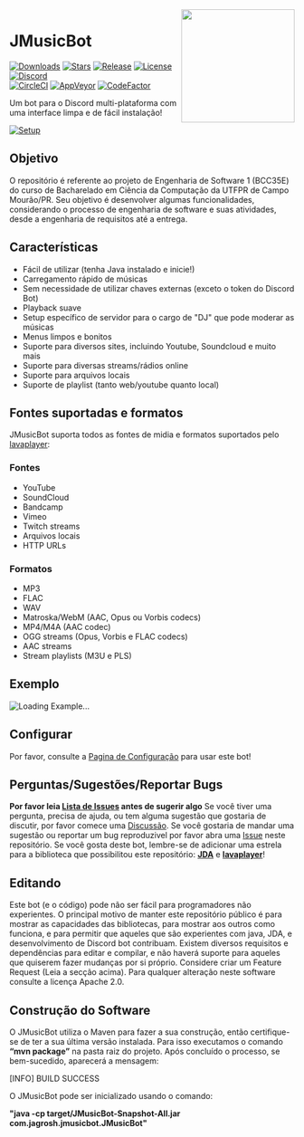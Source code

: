 <img align="right" src="https://i.imgur.com/zrE80HY.png" height="200" width="200">

# JMusicBot

[![Downloads](https://img.shields.io/github/downloads/jagrosh/MusicBot/total.svg)](https://github.com/jagrosh/MusicBot/releases/latest)
[![Stars](https://img.shields.io/github/stars/jagrosh/MusicBot.svg)](https://github.com/jagrosh/MusicBot/stargazers)
[![Release](https://img.shields.io/github/release/jagrosh/MusicBot.svg)](https://github.com/jagrosh/MusicBot/releases/latest)
[![License](https://img.shields.io/github/license/jagrosh/MusicBot.svg)](https://github.com/jagrosh/MusicBot/blob/master/LICENSE)
[![Discord](https://discordapp.com/api/guilds/147698382092238848/widget.png)](https://discord.gg/0p9LSGoRLu6Pet0k)<br>
[![CircleCI](https://img.shields.io/circleci/project/github/jagrosh/MusicBot/master.svg)](https://circleci.com/gh/jagrosh/MusicBot)
[![AppVeyor](https://ci.appveyor.com/api/projects/status/gdu6nyte5psj6xfk/branch/master?svg=true)](https://ci.appveyor.com/project/jagrosh/musicbot/branch/master)
[![CodeFactor](https://www.codefactor.io/repository/github/jagrosh/musicbot/badge)](https://www.codefactor.io/repository/github/jagrosh/musicbot)

Um bot para o Discord multi-plataforma com uma interface limpa e de fácil instalação!

[![Setup](http://i.imgur.com/VvXYp5j.png)](https://jmusicbot.com/setup)

## Objetivo

O repositório é referente ao projeto de Engenharia de Software 1 (BCC35E) do curso de Bacharelado em Ciência da Computação da UTFPR de Campo Mourão/PR. Seu objetivo é desenvolver algumas funcionalidades, considerando o processo de engenharia de software e suas atividades, desde a engenharia de requisitos até a entrega.

## Características
  * Fácil de utilizar (tenha Java instalado e inicie!)
  * Carregamento rápido de músicas
  * Sem necessidade de utilizar chaves externas (exceto o token do Discord Bot)
  * Playback suave
  * Setup específico de servidor para o cargo de "DJ" que pode moderar as músicas
  * Menus limpos e bonitos
  * Suporte para diversos sites, incluindo Youtube, Soundcloud e muito mais
  * Suporte para diversas streams/rádios online
  * Suporte para arquivos locais
  * Suporte de playlist (tanto web/youtube quanto local)

## Fontes suportadas e formatos
JMusicBot suporta todos as fontes de midia e formatos suportados pelo [lavaplayer](https://github.com/sedmelluq/lavaplayer#supported-formats):
### Fontes
  * YouTube
  * SoundCloud
  * Bandcamp
  * Vimeo
  * Twitch streams
  * Arquivos locais
  * HTTP URLs
### Formatos
  * MP3
  * FLAC
  * WAV
  * Matroska/WebM (AAC, Opus ou Vorbis codecs)
  * MP4/M4A (AAC codec)
  * OGG streams (Opus, Vorbis e FLAC codecs)
  * AAC streams
  * Stream playlists (M3U e PLS)

## Exemplo
![Loading Example...](https://i.imgur.com/kVtTKvS.gif)

## Configurar
Por favor, consulte a [Pagina de Configuração](https://jmusicbot.com/setup) para usar este bot!

## Perguntas/Sugestões/Reportar Bugs
**Por favor leia [Lista de Issues](https://github.com/jagrosh/MusicBot/issues) antes de sugerir algo**
 Se você tiver uma pergunta, precisa de ajuda, ou tem  alguma sugestão que gostaria de discutir, por favor comece uma [Discussão](https://github.com/jagrosh/MusicBot/discussions). Se você gostaria de mandar uma sugestão ou reportar um bug reproduzivel por favor abra uma [Issue](https://github.com/jagrosh/MusicBot/issues) neste repositório. Se você gosta deste bot, lembre-se de adicionar uma estrela para a biblioteca que possibilitou este repositório: [**JDA**](https://github.com/DV8FromTheWorld/JDA) e [**lavaplayer**](https://github.com/sedmelluq/lavaplayer)!

## Editando
Este bot (e o código) pode não ser fácil para programadores não experientes. O principal motivo de manter este repositório público é para mostrar as capacidades das bibliotecas, para mostrar aos outros como funciona, e para permitir que aqueles que são experientes com java, JDA, e desenvolvimento de Discord bot contribuam. Existem diversos requisitos e dependências para editar e compilar, e não haverá suporte para aqueles que quiserem fazer mudanças por si próprio. Considere criar um Feature Request (Leia a secção acima). Para qualquer alteração neste software consulte a licença Apache 2.0.

## Construção do Software
O JMusicBot utiliza o Maven para fazer a sua construção, então certifique-se de ter a sua última versão instalada. Para isso executamos o comando **“mvn package”** na pasta raiz do projeto. Após concluído o processo, se bem-sucedido, aparecerá a mensagem:

[INFO] BUILD SUCCESS

O JMusicBot pode ser inicializado usando o comando:

**"java -cp target/JMusicBot-Snapshot-All.jar com.jagrosh.jmusicbot.JMusicBot"**
